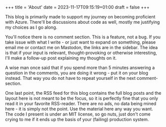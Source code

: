 +++
title = 'About'
date = 2023-11-17T09:15:19+01:00
draft = false
+++

This blog is primarily made to support my journey on becoming proficient with Azure. There'll be discussions about code as well, mostly me justifying my choices as I go along.

You'll notice there is no comment section. This is a feature, not a bug. If you take issue with what I write - or just want to expand on something, please email me or contact me on Mastodon, the links are in the sidebar. The idea is that if your input is relevant, thought-provoking or otherwise interesting, I'll make a follow-up post explaining my thoughts on it. 

A wise man once said that if you spend more than 5 minutes answering a question in the comments, you are doing it wrong - put it on your blog instead. That way you do not have to repeat yourself in the next comment-section.

One last point, the RSS feed for this blog contains the full blog posts and the layout here is not meant to be the focus, so it is perfectly fine that you only read it in your favorite RSS-reader. There are no ads, no data being mined here - it is simply not the point. Use the material here any way you want. The code I present is under an MIT license, so go nuts, just don't come crying to me if it ends up the basis of your (failing) production system.